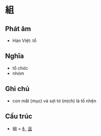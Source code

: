 # 組

## Phát âm
* Hán Việt: tổ

## Nghĩa
* tổ chức
* nhóm

## Ghi chú
* con mắt (mục) và sợi tơ (mịch) là tổ nhện

## Cấu trúc
* 組 = [糹](糹.md) [且](且.md)

<script>window.HANZI_FIELD='組';</script>